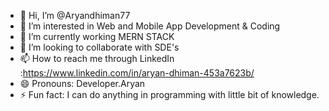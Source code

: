 - 👋 Hi, I’m @Aryandhiman77
- 👀 I’m interested in Web and Mobile App Development & Coding
- 🌱 I’m currently working MERN STACK
- 💞️ I’m looking to collaborate with SDE's
- 📫 How to reach me through LinkedIn :https://www.linkedin.com/in/aryan-dhiman-453a7623b/ 
- 😄 Pronouns: Developer.Aryan
- ⚡ Fun fact: I can do anything in programming with little bit of knowledge.

<!---
Aryandhiman77/Aryandhiman77 is a ✨ special ✨ repository because its `README.md` (this file) appears on your GitHub profile.
You can click the Preview link to take a look at your changes.
--->
